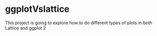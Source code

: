 # ggplotVslattice

This project is going to explore how to do different types of plots in both Lattice and ggplot 2
